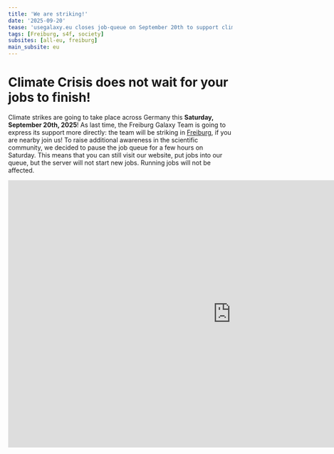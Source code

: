 ```yaml
---
title: 'We are striking!'
date: '2025-09-20'
tease: 'usegalaxy.eu closes job-queue on September 20th to support climate strike'
tags: [Freiburg, s4f, society]
subsites: [all-eu, freiburg]
main_subsite: eu
---
```

# Climate Crisis does not wait for your jobs to finish!
Climate strikes are going to take place across Germany this **Saturday, September 20th, 2025**! As last time, the Freiburg Galaxy Team is going to express its support more directly: the team will be striking in [Freiburg](https://freiburgforfuture.de/), if you are nearby join us!
To raise additional awareness in the scientific community, we decided to pause the job queue for a few hours on Saturday.
This means that you can still visit our website, put jobs into our queue, but the server will not start new jobs. Running jobs will not be affected.

<div class="multiple-img">
    <iframe width="1000" height="600" src="https://www.klimademo.org" frameborder="0" allowfullscreen></iframe>
</div>

